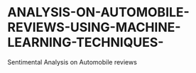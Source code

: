 # ANALYSIS-ON-AUTOMOBILE-REVIEWS-USING-MACHINE-LEARNING-TECHNIQUES-
Sentimental Analysis on Automobile reviews
